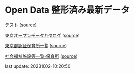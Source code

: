# Open Data 整形済み最新データ
[テスト](data/20231002-10:20:44-regular.xml) \([source](https://www.data.jma.go.jp/developer/xml/feed/regular.xml)\)

[東京オープンデータカタログ](data/20231002-10:20:47-TokyoOpenDataCatalog) \([source](https://catalog.data.metro.tokyo.lg.jp/api/3/action/package_search?q=*:*&rows=999999&start=0)\)

[東京都認証保育所一覧](data/20231002-10:20:49-ninshouichiran050801.xlsx) \([source](https://www.fukushi.metro.tokyo.lg.jp/kodomo/hoiku/ninsyo/ichiran.files/ninshouichiran050801.xlsx)\)

[社会福祉施設等一覧-保育所](data/20231002-10:20:50-202210-2-1-hoikusyo.csv) \([source](https://www.opendata.metro.tokyo.lg.jp/fukushihoken/202210-2-1-hoikusyo.csv)\)

last update: 20231002-10:20:50